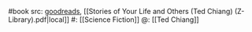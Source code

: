 #book 
src: [goodreads](https://www.goodreads.com/book/show/223380.Stories_of_Your_Life_and_Others), [[Stories of Your Life and Others (Ted Chiang) (Z-Library).pdf|local]] 
#: [[Science Fiction]] 
@: [[Ted Chiang]] 

